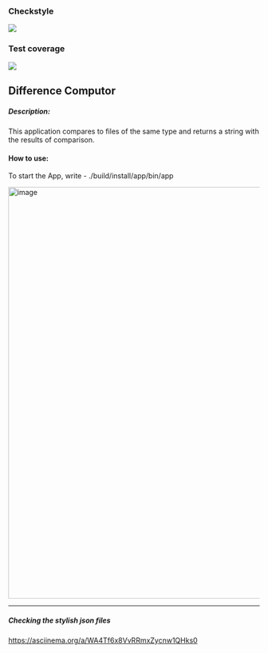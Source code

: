 ### Checkstyle

<a href="https://codeclimate.com/github/Kukuru5a/java-project-71/maintainability"><img src="https://api.codeclimate.com/v1/badges/1785d8e0e714291d337e/maintainability" /></a>


### Test coverage

<a href="https://codeclimate.com/github/Kukuru5a/java-project-71/test_coverage"><img src="https://api.codeclimate.com/v1/badges/1785d8e0e714291d337e/test_coverage" /></a>

## Difference Computor

##### Description: 
This application compares to files of the same type and returns a string with the results of comparison.

#### How to use:

To start the App, write - ./build/install/app/bin/app

<img width="824" alt="image" src="https://github.com/Kukuru5a/java-project-71/assets/123395035/3843d616-aa03-4cf8-af19-5f1c7a62226a">




--------
##### Checking the stylish json files
https://asciinema.org/a/WA4Tf6x8VvRRmxZycnw1QHks0
